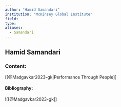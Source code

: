 ```yaml
---
author: "Hamid Samandari"
institution: "McKinsey Global Institute"
field:
type:
aliases:
  - Samandari
---
```


## Hamid Samandari

### Content:
[[@Madgavkar2023-gk|Performance Through People]]

#### Bibliography:

![[@Madgavkar2023-gk]]